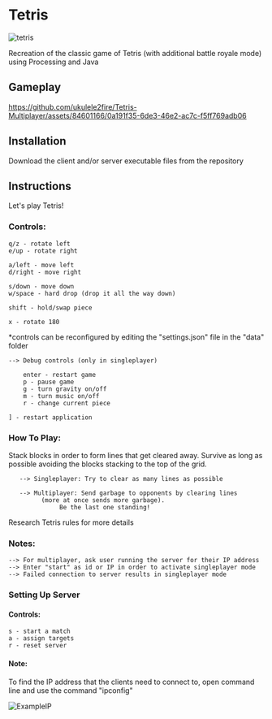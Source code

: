 # Tetris

![tetris](https://github.com/ukulele2fire/Tetris-Multiplayer/assets/84601166/4646fdf7-2b4b-439e-9ec5-bdd22f2c6f59)

Recreation of the classic game of Tetris (with additional battle royale mode) using Processing and Java

## Gameplay

https://github.com/ukulele2fire/Tetris-Multiplayer/assets/84601166/0a191f35-6de3-46e2-ac7c-f5ff769adb06

## Installation

Download the client and/or server executable files from the repository

## Instructions

Let's play Tetris!

### Controls:

	q/z - rotate left
	e/up - rotate right

	a/left - move left
	d/right - move right

	s/down - move down
	w/space - hard drop (drop it all the way down)

	shift - hold/swap piece

	x - rotate 180

*controls can be reconfigured by editing the
 "settings.json" file in the "data" folder

	--> Debug controls (only in singleplayer)
		
		enter - restart game
		p - pause game
		g - turn gravity on/off
		m - turn music on/off
		r - change current piece

	] - restart application


### How To Play:

Stack blocks in order to form lines that get cleared away. 
Survive as long as possible avoiding the blocks stacking 
to the top of the grid.

       --> Singleplayer: Try to clear as many lines as possible

       --> Multiplayer: Send garbage to opponents by clearing lines
			 (more at once sends more garbage). 
		          Be the last one standing!

Research Tetris rules for more details

### Notes:

    --> For multiplayer, ask user running the server for their IP address
    --> Enter "start" as id or IP in order to activate singleplayer mode
    --> Failed connection to server results in singleplayer mode

### Setting Up Server

#### Controls:

	s - start a match
	a - assign targets
	r - reset server

#### Note:

To find the IP address that the clients need to connect to,
open command line and use the command "ipconfig"

![ExampleIP](https://github.com/ukulele2fire/Tetris-Multiplayer/assets/84601166/5bffd18c-779a-43c9-89e7-4ddc988ae3e6)






